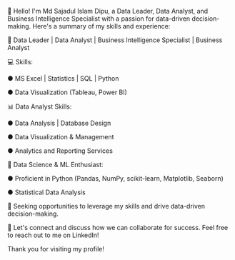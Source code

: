  👋 Hello! I'm Md Sajadul Islam Dipu, a Data Leader, Data Analyst, and Business Intelligence Specialist with a passion for data-driven decision-making. Here's a summary of my skills and experience:

💼 Data Leader | Data Analyst | Business Intelligence Specialist | Business Analyst

💻 Skills:

● MS Excel | Statistics | SQL | Python

● Data Visualization (Tableau, Power BI)

📊 Data Analyst Skills:

● Data Analysis | Database Design

● Data Visualization & Management

● Analytics and Reporting Services

🔬 Data Science & ML Enthusiast:

● Proficient in Python (Pandas, NumPy, scikit-learn, Matplotlib, Seaborn)

● Statistical Data Analysis

🌟 Seeking opportunities to leverage my skills and drive data-driven decision-making.

📧 Let's connect and discuss how we can collaborate for success. Feel free to reach out to me on LinkedIn!

Thank you for visiting my profile!
